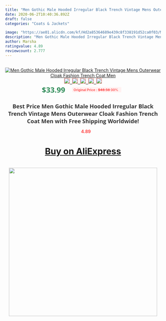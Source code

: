 ```yaml
---
title: "Men Gothic Male Hooded Irregular Black Trench Vintage Mens Outerwear Cloak Fashion Trench Coat Men"
date: 2020-06-2T10:40:36.892Z
draft: false
categories: "Coats & Jackets"

image: "https://ae01.alicdn.com/kf/Hd2a85364689e439c8f338191d52ca0f03/Men-Gothic-Male-Hooded-Irregular-Black-Trench-Vintage-Mens-Outerwear-Cloak-Fashion-Trench-Coat-Men.jpg"
description: "Men Gothic Male Hooded Irregular Black Trench Vintage Mens Outerwear Cloak Fashion Trench Coat Men"
author: Marsha
ratingvalue: 4.89
reviewcount: 2.777
---
```

<br>
<div style="text-align: center;">
<a href="https://s.click.aliexpress.com/e/_97PRSH" target="_blank" rel="nofollow noopener noreferrer"><img alt="Men Gothic Male Hooded Irregular Black Trench Vintage Mens Outerwear Cloak Fashion Trench Coat Men" class="magnifier-image" src="https://ae01.alicdn.com/kf/Hd2a85364689e439c8f338191d52ca0f03/Men-Gothic-Male-Hooded-Irregular-Black-Trench-Vintage-Mens-Outerwear-Cloak-Fashion-Trench-Coat-Men.jpg_640x640.jpg">
<br>
<img style="border:1px solid salmon" src="https://ae01.alicdn.com/kf/Hd2a85364689e439c8f338191d52ca0f03/Men-Gothic-Male-Hooded-Irregular-Black-Trench-Vintage-Mens-Outerwear-Cloak-Fashion-Trench-Coat-Men.jpg_120x120.jpg">&nbsp;&nbsp;<img style="border:1px solid salmon" src="https://ae01.alicdn.com/kf/Heb4f1c3b9bcc41cdae2babc4b4b1ee8at/Men-Gothic-Male-Hooded-Irregular-Black-Trench-Vintage-Mens-Outerwear-Cloak-Fashion-Trench-Coat-Men.jpg_120x120.jpg">&nbsp;&nbsp;<img style="border:1px solid salmon" src="_120x120.jpg">&nbsp;&nbsp;<img style="border:1px solid salmon" src="_120x120.jpg">&nbsp;&nbsp;<img style="border:1px solid salmon" src="https://ae01.alicdn.com/kf/H195119b10da241a89a5e8fefb7c9c68a3/Men-Gothic-Male-Hooded-Irregular-Black-Trench-Vintage-Mens-Outerwear-Cloak-Fashion-Trench-Coat-Men.jpg_120x120.jpg"></a></div><br0>
<div style="text-align: center;"><span style="background-color: white; border: 0px; box-sizing: border-box; color: seagreen; display: inline-block; font-family: &quot;open sans&quot; , &quot;arial&quot; , &quot;helvetica&quot; , sans-serif , &quot;heiti&quot;; font-size: 24px; font-stretch: inherit; font-weight: 700; line-height: inherit; margin: 0px 10px 0px 0px; padding: 0px; vertical-align: middle;">$33.99 </span>
<span style="background: rgb(255 , 241 , 241); border-radius: 3px; border: 0px; box-sizing: border-box; color: #ff4747; display: inline-block; font-family: inherit; font-size: 12px; font-stretch: inherit; font-style: inherit; font-variant: inherit; font-weight: 600; line-height: inherit; margin: 0px; padding: 2px 5px; transform: scale(0.9); vertical-align: middle;">Original Price : <b style="text-decoration: line-through;">$48.56 </b> 30%&nbsp;&nbsp;</span></div>
<h1 style="color: #333333; display: inline-block; font-family: &quot;open sans&quot; , &quot;arial&quot; , &quot;helvetica&quot; , sans-serif , &quot;heiti&quot;; font-size: 18px; font-stretch: inherit; font-weight: 700; text-align: center;">Best Price Men Gothic Male Hooded Irregular Black Trench Vintage Mens Outerwear Cloak Fashion Trench Coat Men with Free Shipping Worldwide!</h1>
<div style="color: #ff4747; text-align: center;">
<img src="https://4.bp.blogspot.com/-M0ZcTcb-5uY/XleCXlxnR4I/AAAAAAAAAEc/OrjgMkXV1oMQFaCRZj5HQwOCBcu3w1FegCPcBGAYYCw/s1600/star.png" style="height: 15px;">&nbsp;<b>4.89</b></div>
<div class="button_cont" align="center"><a class="buynow_a" href="https://s.click.aliexpress.com/e/_97PRSH" target="_blank" rel="nofollow noopener noreferrer"><H1>Buy on AliExpress</H1></a></div><br>
<div class="separator" style="clear: both; text-align: center;">
<img src="https://lh3.googleusercontent.com/-pTy5HemUv9M/XlePHvY0dAI/AAAAAAAAAE4/0nX5iRUoIWY8eMW9Dpxeirr157OZliDIgCLcBGAsYHQ/s1600/badge.gif" width="480">
</div>
